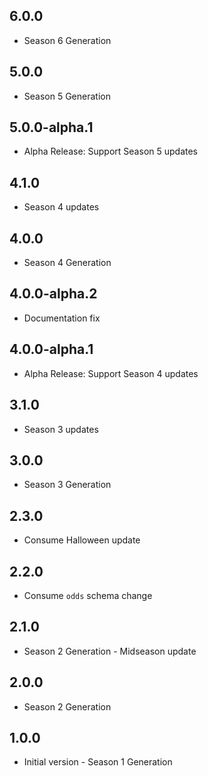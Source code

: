 ## 6.0.0

- Season 6 Generation

## 5.0.0

- Season 5 Generation

## 5.0.0-alpha.1

- Alpha Release: Support Season 5 updates

## 4.1.0

- Season 4 updates

## 4.0.0

- Season 4 Generation

## 4.0.0-alpha.2

- Documentation fix

## 4.0.0-alpha.1

- Alpha Release: Support Season 4 updates

## 3.1.0

- Season 3 updates

## 3.0.0

- Season 3 Generation

## 2.3.0

- Consume Halloween update

## 2.2.0

- Consume `odds` schema change

## 2.1.0

- Season 2 Generation - Midseason update

## 2.0.0

- Season 2 Generation


## 1.0.0

- Initial version - Season 1 Generation
